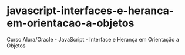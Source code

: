 # javascript-interfaces-e-heranca-em-orientacao-a-objetos
 Curso Alura/Oracle - JavaScript - Interface e Herança em Orientação a Objetos
